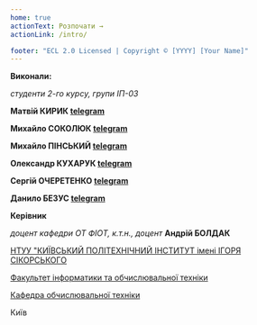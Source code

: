 ```yaml
---
home: true
actionText: Розпочати →
actionLink: /intro/

footer: "ECL 2.0 Licensed | Copyright © [YYYY] [Your Name]"
---
```


**Виконали:**

_студенти 2-го курсу, групи ІП-03_<span padding-right:5em></span>

**Матвій КИРИК [telegram](https://t.me/petroshchur)**

**Михайло СОКОЛЮК [telegram](https://t.me/mixac9)**

**Михайло ПІНСЬКИЙ [telegram](https://t.me/Medicinsky)**

**Олександр КУХАРУК [telegram](https://t.me/VipDipp)**

**Сергій ОЧЕРЕТЕНКО [telegram](https://t.me/OcheretenkoS)**

**Данило БЕЗУС [telegram](https://t.me/DEmazun)**

**Керівник**

_доцент кафедри ОТ ФІОТ, к.т.н., доцент_<span padding-right:5em></span> **Андрій БОЛДАК**

[НТУУ "КИЇВСЬКИЙ ПОЛІТЕХНІЧНИЙ ІНСТИТУТ імені ІГОРЯ СІКОРСЬКОГО](https://kpi.ua/)

[Факультет інформатики та обчислювальної техніки](https://fiot.kpi.ua/)

[Кафедра обчислювальної техніки](https://comsys.kpi.ua/)

Київ
